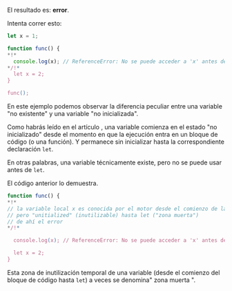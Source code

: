 El resultado es: **error**.

Intenta correr esto:

```js run
let x = 1;

function func() {
*!*
  console.log(x); // ReferenceError: No se puede acceder a 'x' antes de la inicialización
*/!*
  let x = 2;
}

func();
```

En este ejemplo podemos observar la diferencia peculiar entre una variable "no existente" y una variable "no inicializada".

Como habrás leído en el artículo [](info:closure), una variable comienza en el estado "no inicializado" desde el momento en que la ejecución entra en un bloque de código (o una función). Y permanece sin inicializar hasta la correspondiente declaración `let`.

En otras palabras, una variable técnicamente existe, pero no se puede usar antes de `let`.

El código anterior lo demuestra.

```js
function func() {
*!*
// la variable local x es conocida por el motor desde el comienzo de la función,
// pero "unitialized" (inutilizable) hasta let ("zona muerta")
// de ahí el error
*/!*

  console.log(x); // ReferenceError: No se puede acceder a 'x' antes de la inicialización

  let x = 2;
}
```

Esta zona de inutilización temporal de una variable (desde el comienzo del bloque de código hasta `let`) a veces se denomina" zona muerta ".
